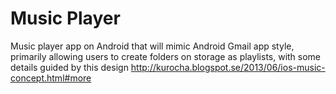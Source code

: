 Music Player
============

Music player app on Android that will mimic Android Gmail app style, primarily allowing users to create folders on storage as playlists, with some details guided by this design http://kurocha.blogspot.se/2013/06/ios-music-concept.html#more
